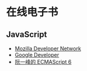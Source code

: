 # 在线电子书

## JavaScript
- [Mozilla Developer Network](https://developer.mozilla.org/en-US/docs/Learn)
- [Google Developer](https://developers.google.com/web/fundamentals/)
- [阮一峰的 ECMAScript 6](http://es6.ruanyifeng.com)